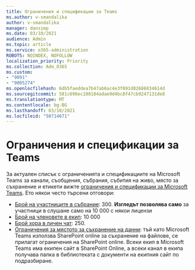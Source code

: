 ```yaml
---
title: Ограничения и спецификации за Teams
ms.author: v-smandalika
author: v-smandalika
manager: dansimp
ms.date: 03/10/2021
audience: Admin
ms.topic: article
ms.service: o365-administration
ROBOTS: NOINDEX, NOFOLLOW
localization_priority: Priority
ms.collection: Adm_O365
ms.custom:
- "9091"
- "9005274"
ms.openlocfilehash: 6db5faeddea7b47ab6ac4e3f091d82686834614d
ms.sourcegitcommit: 581c696ec108184adae9d4bc8f47cb9247131de8
ms.translationtype: MT
ms.contentlocale: bg-BG
ms.lasthandoff: 03/10/2021
ms.locfileid: "50714671"
---
```

# <a name="teams-limits-and-specifications"></a>Ограничения и спецификации за Teams

За актуален списък с ограниченията и спецификациите на Microsoft Teams за канали, съобщения, събрания, събития на живо, място за съхранение и етикети вижте [ограничения и спецификации за Microsoft Teams](https://docs.microsoft.com/microsoftteams/limits-specifications-teams). Ето някои често търсени отговори:

- [Брой на участниците в събрание](https://docs.microsoft.com/microsoftteams/limits-specifications-teams#meetings-and-calls): 300. **Изгледът позволява само** за участници в слушане само на 10 000 с някои лицензи
- [Брой на членовете в екип](https://docs.microsoft.com/microsoftteams/limits-specifications-teams#teams-and-channels): 10 000
- [Брой хора в личен чат](https://docs.microsoft.com/microsoftteams/limits-specifications-teams#chat): 250. 
- [Ограничения за мястото за съхранение на данни](https://docs.microsoft.com/microsoftteams/limits-specifications-teams#storage): тъй като Microsoft Teams използва SharePoint online за съхранение на файлове, се прилагат ограничения на SharePoint online. Всеки екип в Microsoft Teams има екипен сайт в SharePoint Online, а всеки канал в екипа получава папка в библиотеката с документи на екипния сайт по подразбиране.

